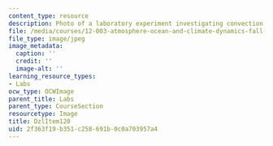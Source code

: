 ```yaml
---
content_type: resource
description: Photo of a laboratory experiment investigating convection.
file: /media/courses/12-003-atmosphere-ocean-and-climate-dynamics-fall-2008/2f363f19b351c258691b0c0a703957a4_DzlItem120.jpg
file_type: image/jpeg
image_metadata:
  caption: ''
  credit: ''
  image-alt: ''
learning_resource_types:
- Labs
ocw_type: OCWImage
parent_title: Labs
parent_type: CourseSection
resourcetype: Image
title: DzlItem120
uid: 2f363f19-b351-c258-691b-0c0a703957a4
---
```

